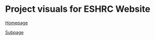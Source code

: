 # Project visuals for ESHRC Website

[Homepage](https://curious-toad.github.io/project-mockups/eshrc/eshrc-player-homepage.html)

[Subpage](https://curious-toad.github.io/project-mockups/eshrc/eshrc-player-subpage.html)
